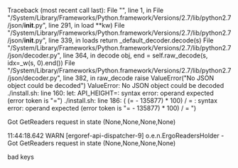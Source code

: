 Traceback (most recent call last):
  File "<string>", line 1, in <module>
  File "/System/Library/Frameworks/Python.framework/Versions/2.7/lib/python2.7/json/__init__.py", line 291, in load
    **kw)
  File "/System/Library/Frameworks/Python.framework/Versions/2.7/lib/python2.7/json/__init__.py", line 339, in loads
    return _default_decoder.decode(s)
  File "/System/Library/Frameworks/Python.framework/Versions/2.7/lib/python2.7/json/decoder.py", line 364, in decode
    obj, end = self.raw_decode(s, idx=_w(s, 0).end())
  File "/System/Library/Frameworks/Python.framework/Versions/2.7/lib/python2.7/json/decoder.py", line 382, in raw_decode
    raise ValueError("No JSON object could be decoded")
ValueError: No JSON object could be decoded
./install.sh: line 160: let: API_HEIGHT=: syntax error: operand expected (error token is "=")
./install.sh: line 186: ( (= - 135877) * 100) / =   : syntax error: operand expected (error token is "= - 135877) * 100) / =   ")


Got GetReaders request in state (None,None,None,None)

11:44:18.642 WARN  [ergoref-api-dispatcher-9] o.e.n.ErgoReadersHolder - Got GetReaders request in state (None,None,None,None)

bad keys
